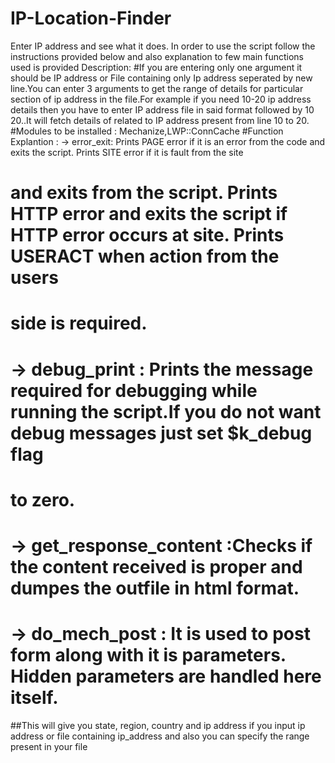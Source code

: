 IP-Location-Finder
==================

Enter IP address and see what it does. In order to use the script follow the instructions provided below and also explanation to few main functions used is provided
Description:
#If you are entering only one argument it should be IP address or File containing only Ip address seperated by new line.You can enter 3 arguments to get the range of details for particular section of ip address in the file.For example if you need 10-20 ip address details then you have to enter IP address file in said format followed by 10 20..It will fetch details of related to IP address present from line 10 to 20.
#Modules to be installed : Mechanize,LWP::ConnCache
#Function Explantion : -> error_exit: Prints PAGE error if it is an error from the code and exits the script. Prints SITE error if it is fault from the site 
#                         and exits from the script. Prints HTTP error and exits the script if HTTP error occurs at site. Prints USERACT when action from the users
#                         side is required.
#                      -> debug_print : Prints the message required for debugging while running the script.If you do not want debug messages just set $k_debug flag
#                         to zero.
#                      -> get_response_content :Checks if the content received is proper and dumpes the outfile in html format. 
#                      -> do_mech_post : It is used to post form along with it is parameters. Hidden parameters are handled here itself.
##This will give you state, region, country and ip address if you input ip address or file containing ip_address and also you can specify the range present in your file
